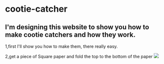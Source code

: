 # cootie-catcher

## I'm designing this website to show you how to make cootie catchers and how they work.

1,first I'll show you how to make them, there really easy.

2,get a piece of Square paper and fold the top to the bottom  of the paper
![](./img_2591.jpg)











